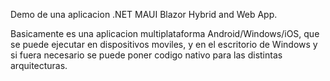 Demo de una aplicacion .NET MAUI Blazor Hybrid and Web App.

Basicamente es una aplicacion multiplataforma Android/Windows/iOS, que se puede ejecutar en dispositivos moviles, y en el escritorio de Windows y si fuera necesario se puede poner codigo nativo para las distintas arquitecturas.
